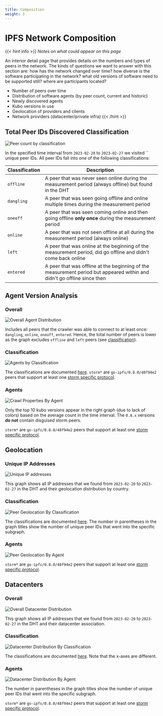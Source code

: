 ```yaml
---
title: Composition
weight: 3
---
```

# IPFS Network Composition

{{< hint info >}}
*Notes on what could appear on this page*

An interior detail page that provides details on the numbers and types of peers in the network. The kinds of questions we want to answer with this section are: how has the network changed over time? how diverse is the software participating in the network? what old versions of software need to be supported still? where are participants located?

- Number of peers over time
- Distribution of software agents (by peer count, current and historic)
- Newly discovered agents
- Kubo versions in use
- Geolocation of providers and clients
- Network providers (datacenter/private infra)
{{< /hint >}}


## Total Peer IDs Discovered Classification

![Peer count by classification](../plots/peer-classifications.png)

In the specified time interval from `2023-02-20` to `2023-02-27` we visited `` unique peer IDs.
All peer IDs fall into one of the following classifications:

| Classification | Description |
| --- | --- |
| `offline` | A peer that was never seen online during the measurement period (always offline) but found in the DHT |
| `dangling` | A peer that was seen going offline and online multiple times during the measurement period |
| `oneoff` | A peer that was seen coming online and then going offline **only once** during the measurement period |
| `online` | A peer that was not seen offline at all during the measurement period (always online) |
| `left` | A peer that was online at the beginning of the measurement period, did go offline and didn't come back online |
| `entered` | A peer that was offline at the beginning of the measurement period but appeared within and didn't go offline since then |

## Agent Version Analysis

### Overall

![Overall Agent Distribution](../plots/agents-overall.png)

Includes all peers that the crawler was able to connect to at least once: `dangling`, `online`, `oneoff`, `entered`. Hence, the total number of peers is lower as the graph excludes `offline` and `left` peers (see [classification](#peer-classification)).


### Classification

![Agents by Classification](../plots/agents-classification.png)

The classifications are documented [here](#peer-classification).
`storm*` are `go-ipfs/0.8.0/48f94e2` peers that support at least one [storm specific protocol](#storm-specific-protocols).

### Agents

![Crawl Properties By Agent](../plots/crawl-properties.png)

Only the top 10 kubo versions appear in the right graph (due to lack of colors) based on the average count in the time interval. The `0.8.x` versions **do not** contain disguised storm peers.

`storm*` are `go-ipfs/0.8.0/48f94e2` peers that support at least one [storm specific protocol](#storm-specific-protocols).


## Geolocation

### Unique IP Addresses

![Unique IP addresses](../plots/geo-unique-ip.png)

This graph shows all IP addresses that we found from `2023-02-20` to `2023-02-27` in the DHT and their geolocation distribution by country.

### Classification

![Peer Geolocation By Classification](../plots/geo-peer-classification.png)

The classifications are documented [here](#peer-classification). 
The number in parentheses in the graph titles show the number of unique peer IDs that went into the specific subgraph.

### Agents

![Peer Geolocation By Agent](../plots/geo-peer-agents.png)

`storm*` are `go-ipfs/0.8.0/48f94e2` peers that support at least one [storm specific protocol](#storm-specific-protocols).

## Datacenters

### Overall

![Overall Datacenter Distribution](../plots/cloud-overall.png)

This graph shows all IP addresses that we found from `2023-02-20` to `2023-02-27` in the DHT and their datacenter association.

### Classification

![Datacenter Distribution By Classification](../plots/cloud-classification.png)

The classifications are documented [here](#peer-classification). Note that the x-axes are different.

### Agents

![Datacenter Distribution By Agent](../plots/cloud-agents.png)

The number in parentheses in the graph titles show the number of unique peer IDs that went into the specific subgraph.

`storm*` are `go-ipfs/0.8.0/48f94e2` peers that support at least one [storm specific protocol](#storm-specific-protocols).
